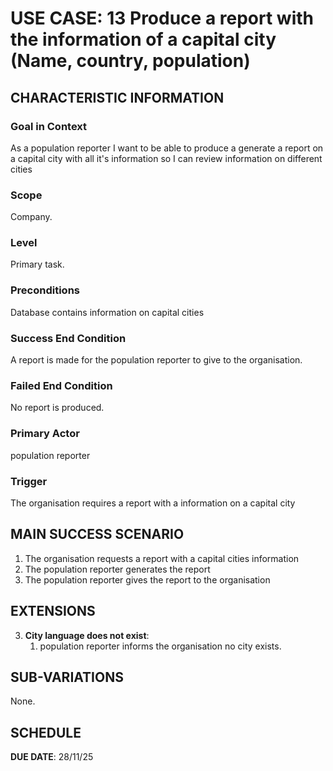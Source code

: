 # USE CASE: 13 Produce a report with the information of a capital city (Name, country, population)

## CHARACTERISTIC INFORMATION

### Goal in Context

As a population reporter I want to be able to produce a generate a report on a capital city with all it's information so I can review information on different cities

### Scope

Company.

### Level

Primary task.

### Preconditions

Database contains information on capital cities

### Success End Condition

A report is made for the population reporter to give to the organisation.

### Failed End Condition

No report is produced.

### Primary Actor

population reporter

### Trigger

The organisation requires a report with a information on a capital city

## MAIN SUCCESS SCENARIO

1. The organisation requests a report with a capital cities information
2. The population reporter generates the report
3. The population reporter gives the report to the organisation

## EXTENSIONS

3. **City language does not exist**:
    1. population reporter informs the organisation no city exists.

## SUB-VARIATIONS

None.

## SCHEDULE

**DUE DATE**: 28/11/25